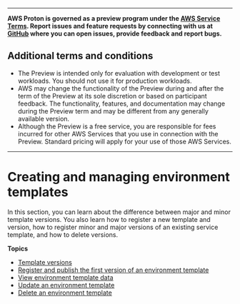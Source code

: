 --------

**AWS Proton is governed as a preview program under the [AWS Service Terms](https://aws.amazon.com/service-terms/)\. Report issues and feature requests by connecting with us at [GitHub](https://github.com/aws/aws-proton-public-roadmap) where you can open issues, provide feedback and report bugs\.**

## Additional terms and conditions<a name="preview-banner"></a>
+ The Preview is intended only for evaluation with development or test workloads\. You should not use it for production workloads\.
+ AWS may change the functionality of the Preview during and after the term of the Preview at its sole discretion or based on participant feedback\. The functionality, features, and documentation may change during the Preview term and may be different from any generally available version\.
+ Although the Preview is a free service, you are responsible for fees incurred for other AWS Services that you use in connection with the Preview\. Standard pricing will apply for your use of those AWS Services\.

--------

# Creating and managing environment templates<a name="ag-env-templates"></a>

In this section, you can learn about the difference between major and minor template versions\. You also learn how to register a new template and version, how to register minor and major versions of an existing service template, and how to delete versions\.

**Topics**
+ [Template versions](env-template-versions.md)
+ [Register and publish the first version of an environment template](env-template-v1.md)
+ [View environment template data](env-template-view.md)
+ [Update an environment template](env-template-updates.md)
+ [Delete an environment template](env-template-delete.md)